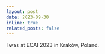 ```yaml
---
layout: post
date: 2023-09-30
inline: true
related_posts: false
---
```


I was at ECAI 2023 in Kraków, Poland.
